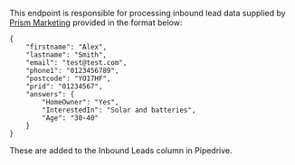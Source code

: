 This endpoint is responsible for processing inbound lead data supplied by
[Prism Marketing](https://prismmarketinggroup.co.uk/) provided in the format below:

```
{
    "firstname": "Alex",
    "lastname": "Smith",
    "email": "test@test.com",
    "phone1": "0123456789",
    "postcode": "YO17HF",
    "prid": "01234567",
    "answers": {
        "HomeOwner": "Yes",
        "InterestedIn": "Solar and batteries",
        "Age": "30-40"
    }
}
```

These are added to the Inbound Leads column in Pipedrive.